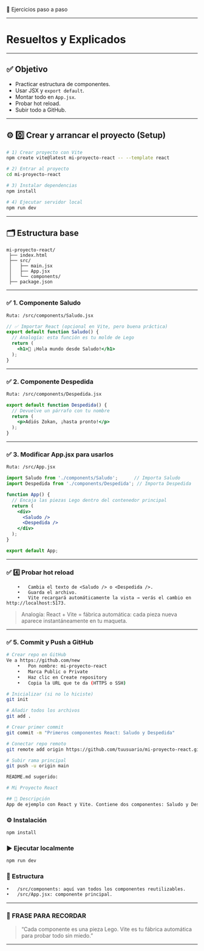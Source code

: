 📌 Ejercicios paso a paso

---

# Resueltos y Explicados

---

## ✅ Objetivo

- Practicar estructura de componentes.
- Usar JSX y `export default`.
- Montar todo en `App.jsx`.
- Probar hot reload.
- Subir todo a GitHub.

---

## ⚙️ 0️⃣ Crear y arrancar el proyecto (Setup)

```bash
# 1) Crear proyecto con Vite
npm create vite@latest mi-proyecto-react -- --template react

# 2) Entrar al proyecto
cd mi-proyecto-react

# 3) Instalar dependencias
npm install

# 4) Ejecutar servidor local
npm run dev
```

---

## 🗂️ Estructura base
```
mi-proyecto-react/
 ├── index.html
 ├── src/
 │   ├── main.jsx
 │   ├── App.jsx
 │   └── components/
 ├── package.json
```
---

### ✅ 1. Componente Saludo
```bash
Ruta: /src/components/Saludo.jsx
```
```jsx
// ✅ Importar React (opcional en Vite, pero buena práctica)
export default function Saludo() {
  // Analogía: esta función es tu molde de Lego
  return (
    <h1>👋 ¡Hola mundo desde Saludo!</h1>
  );
}
```
---

### ✅ 2. Componente Despedida
```bash
Ruta: /src/components/Despedida.jsx
```
```jsx
export default function Despedida() {
  // Devuelve un párrafo con tu nombre
  return (
    <p>Adiós Zokan, ¡hasta pronto!</p>
  );
}
```
---

### ✅ 3. Modificar App.jsx para usarlos
```bash
Ruta: /src/App.jsx
```
```jsx
import Saludo from './components/Saludo';      // Importa Saludo
import Despedida from './components/Despedida'; // Importa Despedida

function App() {
  // Encaja las piezas Lego dentro del contenedor principal
  return (
    <div>
      <Saludo />
      <Despedida />
    </div>
  );
}

export default App;
```
---

### ✅ 4️⃣ Probar hot reload
```
	•	Cambia el texto de <Saludo /> o <Despedida />.
	•	Guarda el archivo.
	•	Vite recargará automáticamente la vista → verás el cambio en http://localhost:5173.
```

>Analogía: React + Vite = fábrica automática: cada pieza nueva aparece instantáneamente en tu maqueta.

---

### ✅ 5. Commit y Push a GitHub
```bash
# Crear repo en GitHub
Ve a https://github.com/new
	•	Pon nombre: mi-proyecto-react
	•	Marca Public o Private
	•	Haz clic en Create repository
	•	Copia la URL que te da (HTTPS o SSH)

# Inicializar (si no lo hiciste)
git init

# Añadir todos los archivos
git add .

# Crear primer commit
git commit -m "Primeros componentes React: Saludo y Despedida"

# Conectar repo remoto
git remote add origin https://github.com/tuusuario/mi-proyecto-react.git

# Subir rama principal
git push -u origin main

README.md sugerido:

# Mi Proyecto React

## 🚀 Descripción
App de ejemplo con React y Vite. Contiene dos componentes: Saludo y Despedida.
```

### ⚙️ Instalación
```bash
npm install
```
### ▶️ Ejecutar localmente
```bash
npm run dev
```
### 🧩 Estructura
```bash
•	/src/components: aquí van todos los componentes reutilizables.
•	/src/App.jsx: componente principal.
```
---

### 🧠 FRASE PARA RECORDAR

> “Cada componente es una pieza Lego. Vite es tu fábrica automática para probar todo sin miedo.”

---
